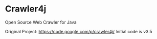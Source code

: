 Crawler4j
=========

Open Source Web Crawler for Java


Original Project: https://code.google.com/p/crawler4j/  Initial code is v3.5


